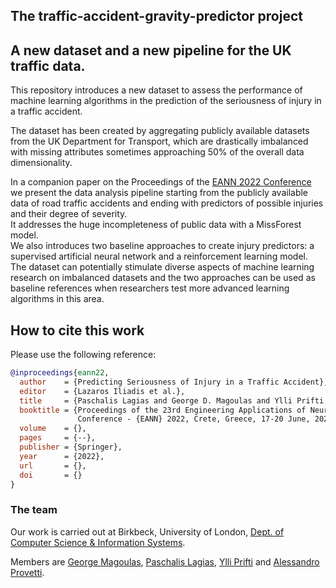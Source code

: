 ## The traffic-accident-gravity-predictor project

## A new dataset and a new pipeline for the UK traffic data.

This repository introduces a new dataset to assess the performance of machine learning algorithms in the prediction of the seriousness of injury in a traffic accident. 

The dataset has been created by aggregating publicly available datasets from the UK Department for Transport, which are drastically imbalanced with missing attributes sometimes approaching 50\% of the overall data dimensionality. 

In a companion paper on the Proceedings of the [EANN 2022 Conference](https://eannconf.org/2022/) we present the data analysis pipeline starting from the publicly available data of road traffic accidents and ending with predictors of possible injuries and their degree of severity.  
It addresses the huge incompleteness of public data with a MissForest model.  
We also introduces two baseline approaches to create injury predictors: a supervised artificial neural network and a reinforcement learning model. 
The dataset can potentially stimulate diverse aspects of machine learning research on imbalanced datasets and the two approaches can be used as baseline references when researchers test more advanced learning algorithms in this area.

## How to cite this work

Please use the following reference:

```bibtex
@inproceedings{eann22,
  author    = {Predicting Seriousness of Injury in a Traffic Accident},
  editor    = {Lazaros Iliadis et al.},
  title     = {Paschalis Lagias and George D. Magoulas and Ylli Prifti and Alessandro Provetti},
  booktitle = {Proceedings of the 23rd Engineering Applications of Neural Networks
               Conference - {EANN} 2022, Crete, Greece, 17-20 June, 2022},
  volume    = {},
  pages     = {--},
  publisher = {Springer},
  year      = {2022},
  url       = {},
  doi       = {}
}
```


### The team

Our work is carried out at Birkbeck, University of London, [Dept. of Computer Science & Information Systems](https://www.dcs.bbk.ac.uk/).

Members are [George Magoulas](https://www.dcs.bbk.ac.uk/about/people/academic-staff/gmagoulas/), [Paschalis Lagias](https://github.com/PaschalisLagias), [Ylli Prifti](https://www.dcs.bbk.ac.uk/about/people/research-students/yprift01/) and [Alessandro Provetti](https://www.dcs.bbk.ac.uk/~ale/).





